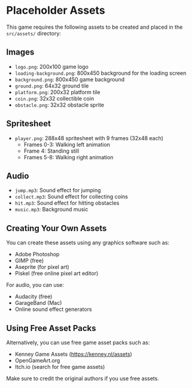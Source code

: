 # Placeholder Assets

This game requires the following assets to be created and placed in the `src/assets/` directory:

## Images
- `logo.png`: 200x100 game logo
- `loading-background.png`: 800x450 background for the loading screen
- `background.png`: 800x450 game background
- `ground.png`: 64x32 ground tile
- `platform.png`: 200x32 platform tile
- `coin.png`: 32x32 collectible coin
- `obstacle.png`: 32x32 obstacle sprite

## Spritesheet
- `player.png`: 288x48 spritesheet with 9 frames (32x48 each)
  - Frames 0-3: Walking left animation
  - Frame 4: Standing still
  - Frames 5-8: Walking right animation

## Audio
- `jump.mp3`: Sound effect for jumping
- `collect.mp3`: Sound effect for collecting coins
- `hit.mp3`: Sound effect for hitting obstacles
- `music.mp3`: Background music

## Creating Your Own Assets
You can create these assets using any graphics software such as:
- Adobe Photoshop
- GIMP (free)
- Aseprite (for pixel art)
- Piskel (free online pixel art editor)

For audio, you can use:
- Audacity (free)
- GarageBand (Mac)
- Online sound effect generators

## Using Free Asset Packs
Alternatively, you can use free game asset packs such as:
- Kenney Game Assets (https://kenney.nl/assets)
- OpenGameArt.org
- Itch.io (search for free game assets)

Make sure to credit the original authors if you use free assets.